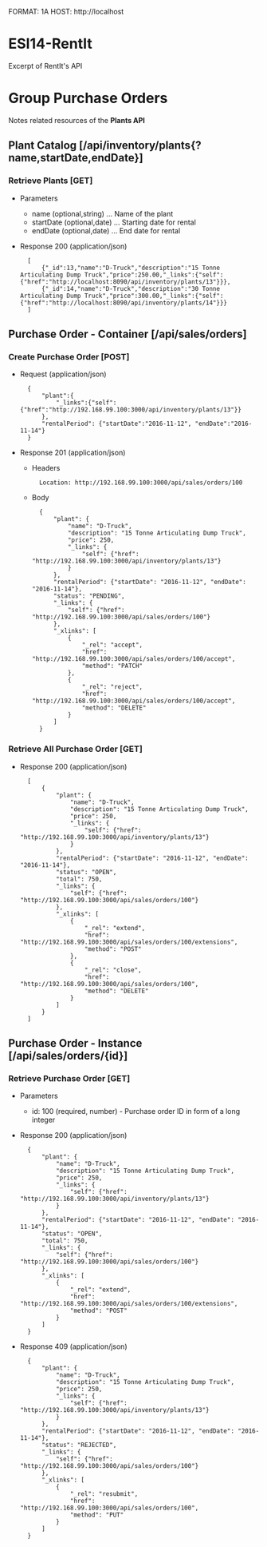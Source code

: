 FORMAT: 1A
HOST: http://localhost

# ESI14-RentIt
Excerpt of RentIt's API

# Group Purchase Orders
Notes related resources of the **Plants API**

## Plant Catalog [/api/inventory/plants{?name,startDate,endDate}]
### Retrieve Plants [GET]
+ Parameters
    + name (optional,string) ... Name of the plant
    + startDate (optional,date) ... Starting date for rental
    + endDate (optional,date) ... End date for rental

+ Response 200 (application/json)

        [
            {"_id":13,"name":"D-Truck","description":"15 Tonne Articulating Dump Truck","price":250.00,"_links":{"self":{"href":"http://localhost:8090/api/inventory/plants/13"}}},
            {"_id":14,"name":"D-Truck","description":"30 Tonne Articulating Dump Truck","price":300.00,"_links":{"self":{"href":"http://localhost:8090/api/inventory/plants/14"}}}
        ]

## Purchase Order - Container [/api/sales/orders]
### Create Purchase Order [POST]
+ Request (application/json)

        {
            "plant":{
                "_links":{"self":{"href":"http://192.168.99.100:3000/api/inventory/plants/13"}}
            },
            "rentalPeriod": {"startDate":"2016-11-12", "endDate":"2016-11-14"}
        }

+ Response 201 (application/json)

    + Headers

            Location: http://192.168.99.100:3000/api/sales/orders/100

    + Body

            {
                "plant": {
                    "name": "D-Truck",
                    "description": "15 Tonne Articulating Dump Truck",
                    "price": 250,
                    "_links": {
                        "self": {"href": "http://192.168.99.100:3000/api/inventory/plants/13"}
                    }
                },
                "rentalPeriod": {"startDate": "2016-11-12", "endDate": "2016-11-14"},
                "status": "PENDING",
                "_links": {
                    "self": {"href": "http://192.168.99.100:3000/api/sales/orders/100"}
                },
                "_xlinks": [
                    {
                        "_rel": "accept",
                        "href": "http://192.168.99.100:3000/api/sales/orders/100/accept",
                        "method": "PATCH"
                    },
                    {
                        "_rel": "reject",
                        "href": "http://192.168.99.100:3000/api/sales/orders/100/accept",
                        "method": "DELETE"
                    }
                ]
            }

### Retrieve All Purchase Order [GET]

+ Response 200 (application/json)

        [
            {
                "plant": {
                    "name": "D-Truck",
                    "description": "15 Tonne Articulating Dump Truck",
                    "price": 250,
                    "_links": {
                        "self": {"href": "http://192.168.99.100:3000/api/inventory/plants/13"}
                    }
                },
                "rentalPeriod": {"startDate": "2016-11-12", "endDate": "2016-11-14"},
                "status": "OPEN",
                "total": 750,
                "_links": {
                    "self": {"href": "http://192.168.99.100:3000/api/sales/orders/100"}
                },
                "_xlinks": [
                    {
                        "_rel": "extend",
                        "href": "http://192.168.99.100:3000/api/sales/orders/100/extensions",
                        "method": "POST"
                    },
                    {
                        "_rel": "close",
                        "href": "http://192.168.99.100:3000/api/sales/orders/100",
                        "method": "DELETE"
                    }
                ]
            }
        ]

## Purchase Order - Instance [/api/sales/orders/{id}]
### Retrieve Purchase Order [GET]
+ Parameters
    + id: 100 (required, number) - Purchase order ID in form of a long integer

+ Response 200 (application/json)

        {
            "plant": {
                "name": "D-Truck",
                "description": "15 Tonne Articulating Dump Truck",
                "price": 250,
                "_links": {
                    "self": {"href": "http://192.168.99.100:3000/api/inventory/plants/13"}
                }
            },
            "rentalPeriod": {"startDate": "2016-11-12", "endDate": "2016-11-14"},
            "status": "OPEN",
            "total": 750,
            "_links": {
                "self": {"href": "http://192.168.99.100:3000/api/sales/orders/100"}
            },
            "_xlinks": [
                {
                    "_rel": "extend",
                    "href": "http://192.168.99.100:3000/api/sales/orders/100/extensions",
                    "method": "POST"
                }
            ]
        }

+ Response 409 (application/json)

        {
            "plant": {
                "name": "D-Truck",
                "description": "15 Tonne Articulating Dump Truck",
                "price": 250,
                "_links": {
                    "self": {"href": "http://192.168.99.100:3000/api/inventory/plants/13"}
                }
            },
            "rentalPeriod": {"startDate": "2016-11-12", "endDate": "2016-11-14"},
            "status": "REJECTED",
            "_links": {
                "self": {"href": "http://192.168.99.100:3000/api/sales/orders/100"}
            },
            "_xlinks": [
                {
                    "_rel": "resubmit",
                    "href": "http://192.168.99.100:3000/api/sales/orders/100",
                    "method": "PUT"
                }
            ]
        }
